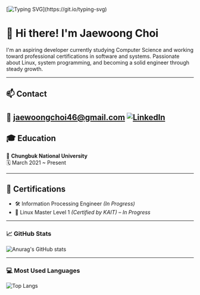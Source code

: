 <!--<div align="center">
  <img src="https://github.com/oka1313/oka1313/assets/101691440/92118a53-c5b6-40bc-b130-bf8c398d7b51" />
</div>-->

[![Typing SVG](https://readme-typing-svg.demolab.com?font=Fira+Code&pause=1000&color=982CF7&background=FF50B900&width=435&lines=Who+am+I%3F;)](https://git.io/typing-svg)

# 👋 Hi there! I'm Jaewoong Choi

I'm an aspiring developer currently studying Computer Science and working toward professional certifications in software and systems. Passionate about Linux, system programming, and becoming a solid engineer through steady growth.

---

## 📫 Contact  
📧 jaewoongchoi46@gmail.com
[![LinkedIn](https://img.shields.io/badge/LinkedIn-0077B5?style=flat&logo=linkedin&logoColor=white)](https://linkedin.com/in/yourname)
---

## 🎓 Education  
📍 **Chungbuk National University**  
🗓️ March 2021 ~ Present

---

## 🏅 Certifications  
- 🛠️ Information Processing Engineer *(In Progress)*  
- 🐧 Linux Master Level 1 *(Certified by KAIT) – In Progress*

---

### 📈 GitHub Stats
![Anurag's GitHub stats](https://github-readme-stats.vercel.app/api?username=yourusername&show_icons=true&theme=tokyonight)

---

### 💻 Most Used Languages
![Top Langs](https://github-readme-stats.vercel.app/api/top-langs/?username=yourusername&layout=compact)
